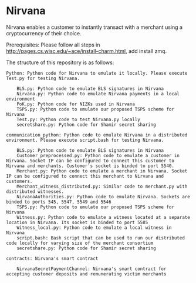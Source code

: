 # Nirvana

Nirvana enables a customer to instantly transact with a merchant using a cryptocurrency of their choice.

Prerequisites: Please follow all steps in http://pages.cs.wisc.edu/~ace/install-charm.html, add install zmq. 

The structure of this repository is as follows:

    Python: Python code for Nirvana to emulate it locally. Please execute Test.py for testing Nirvana. 
    
        BLS.py: Python code to emulate BLS signatures in Nirvana
        Nirvana.py: Python code to emulate Nirvana payments in a local environment
        PoK.py: Python code for NIZKs used in Nirvana
        TSPS.py: Python code to emulate our proposed TSPS scheme for Nirvana
        Test.py: Python code to test Nirvana.py locally
        secretshare.py: Python code for Shamir secret sharing
 
    communication_python: Python code to emulate Nirvana in a distributed environment. Please execute script.bash for testing Nirvana.
    
        BLS.py: Python code to emulate BLS signatures in Nirvana
        Customer_preprocessed.py: Python code to emulate a customer in Nirvana. Socket IP can be configured to connect this customer to Nirvana and merchants. Customer's socket is binded to port 5540.
        Merchant.py: Python code to emulate a merchant in Nirvana. Socket IP can be configured to connect this merchant to Nirvana and customers.
        Merchant_witness_distributed.py: Similar code to merchant.py with distributed witnesses. 
        NirvanaAuthorities.py: Python code to emulate Nirvana. Sockets are binded to ports 545, 5547, 5549 and 5546
        TSPS.py: Python code to emulate our proposed TSPS scheme for Nirvana
        Witness.py: Python code to emulate a witness located at a separate location in Nirvana. Its socket is binded to port 5585
        Witness_local.py: Python code to emulate a local witness in Nirvana
        script.bash: Bash script that can be used to run our distributed code locally for varying size of the merchant consortium
        secretshare.py: Python code for Shamir secret sharing
        
    contracts: Nirvana's smart contract
    
        NirvanaSecretPaymentChannel: Nirvana's smart contract for accepting customer deposits and remunerating victim merchants

